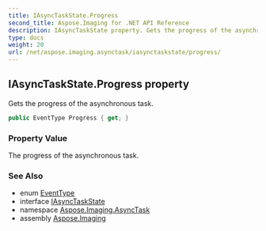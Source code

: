 ```yaml
---
title: IAsyncTaskState.Progress
second_title: Aspose.Imaging for .NET API Reference
description: IAsyncTaskState property. Gets the progress of the asynchronous task
type: docs
weight: 20
url: /net/aspose.imaging.asynctask/iasynctaskstate/progress/
---
```

## IAsyncTaskState.Progress property

Gets the progress of the asynchronous task.

```csharp
public EventType Progress { get; }
```

### Property Value

The progress of the asynchronous task.

### See Also

* enum [EventType](../../../aspose.imaging.progressmanagement/eventtype/)
* interface [IAsyncTaskState](../)
* namespace [Aspose.Imaging.AsyncTask](../../iasynctaskstate/)
* assembly [Aspose.Imaging](../../../)


